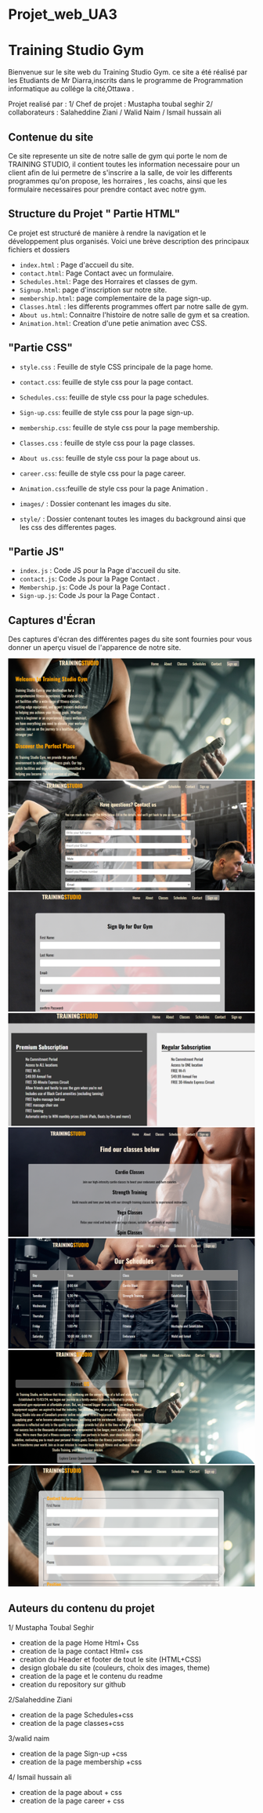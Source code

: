 
  <!-- cette page a été crée par Mustapha Toubal Seghir  -->
# Projet_web_UA3
# Training Studio Gym

Bienvenue sur le site web du Training Studio Gym.
ce site a été réalisé par les Etudiants de Mr Diarra,inscrits dans le programme de Programmation informatique au collége la cité,Ottawa .

 Projet realisé par :
1/ Chef de projet : Mustapha toubal seghir
2/ collaborateurs : Salaheddine Ziani / Walid Naim / Ismail hussain ali

## Contenue du site

Ce site represente un site de notre salle de gym qui porte le nom de TRAINING STUDIO, il contient toutes les information necessaire pour un client afin de lui permetre de s'inscrire a la salle, de voir les differents programmes qu'on propose, les horraires , les coachs, ainsi que les formulaire necessaires pour prendre contact avec notre gym.

## Structure du Projet " Partie HTML"

Ce projet est structuré de manière à rendre la navigation et le développement plus organisés. Voici une brève description des principaux fichiers et dossiers

- `index.html` : Page d'accueil du site.
- `contact.html`: Page Contact avec un formulaire.
- `Schedules.html`: Page des Horraires et classes de gym.
- `Signup.html`: page d'inscription sur notre site.
- `membership.html`: page complementaire de la page sign-up.
- `Classes.html` : les differents programmes offert par notre salle de gym.
- `About us.html`: Connaitre l'histoire de notre salle de gym et sa creation.
- `Animation.html`: Creation d'une petie animation avec CSS.

##                   "Partie CSS"
- `style.css` : Feuille de style CSS principale de la page home.
- `contact.css`: feuille de style css pour la page contact.
- `Schedules.css`: feuille de style css pour la page schedules.
- `Sign-up.css`: feuille de style css pour la page sign-up.
- `membership.css`: feuille de style css pour la page membership.
- `Classes.css` : feuille de style css pour la page classes.
- `About us.css`: feuille de style css pour la page about us.
- `career.css`: feuille de style css pour la page career.
- `Animation.css`:feuille de style css pour la page Animation .

- `images/` : Dossier contenant les images du site.
- `style/` : Dossier contenant toutes les images du background ainsi que les css des differentes pages.

##                   "Partie JS"
- `index.js` : Code JS pour la Page d'accueil du site.
- `contact.js`: Code Js pour la Page Contact .
- `Membership.js`: Code Js pour la Page Contact .
- `Sign-up.js`: Code Js pour la Page Contact .

## Captures d'Écran

Des captures d'écran des différentes pages du site sont fournies pour vous donner un aperçu visuel de l'apparence de notre site.


![Page d'Accueil](Screenshot/index.png)
![Page contact](Screenshot/contact2.png)
![Page sign-up](Screenshot/sign%20up.png)
![Page Membership](Screenshot/membership.png)
![Page Classes](Screenshot/classes.png)
![Page schedules](Screenshot/Schedules.png)
![Page About-us](Screenshot/About%20us.png)
![Page Career](Screenshot/career.png)

## Auteurs du contenu du projet

1/ Mustapha Toubal Seghir
 - creation de la page Home Html+ Css
 - creation de la page contact Html+ css
 - creation du  Header et footer de tout le site (HTML+CSS)
 - design globale du site (couleurs, choix des images, theme)
 - creation de la page et le contenu du readme
 - creation du repository sur github

 2/Salaheddine Ziani
 - creation de la page Schedules+css
 - creation de la page classes+css

  3/walid naim
 - creation de la page Sign-up +css
 - creation de la page membership +css

  4/ Ismail hussain ali
- creation de la page about + css
- creation de la page career + css
